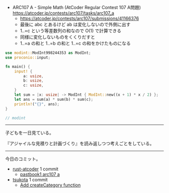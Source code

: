- ARC107 A - Simple Math (AtCoder Regular Contest 107 A問題)
  <https://atcoder.jp/contests/arc107/tasks/arc107_a>
  - <https://atcoder.jp/contests/arc107/submissions/41166376>
  - 最後に abc とあるけど ab は変化しないので外側に出す
  - 1..=c という等差数列の和なので O(1) で計算できる
  - 同様に変化しないものをくくりだすと
  - 1..=a の和と 1..=b の和と 1..=c の和をかけたものになる

```rust
use modint::ModInt998244353 as ModInt;
use proconio::input;

fn main() {
    input! {
        a: usize,
        b: usize,
        c: usize,
    }
    let sum = |x: usize| -> ModInt { ModInt::new((x + 1) * x / 2) };
    let ans = sum(a) * sum(b) * sum(c);
    println!("{}", ans);
}

// modint
```

---

子どもを一日見ている。

『アジャイルな見積りと計画づくり』を読み返しつつ考えごとをしている。

---

今日のコミット。

- [rust-atcoder](https://github.com/bouzuya/rust-atcoder) 1 commit
  - [pastbook1 arc107 a](https://github.com/bouzuya/rust-atcoder/commit/708a7f57cc02ba8a29c92ec2d01ab244f29a4493)
- [tsukota](https://github.com/bouzuya/tsukota) 1 commit
  - [Add createCategory function](https://github.com/bouzuya/tsukota/commit/156d0c39f1b9b9044b49a5a8dd67a324c49198e9)
